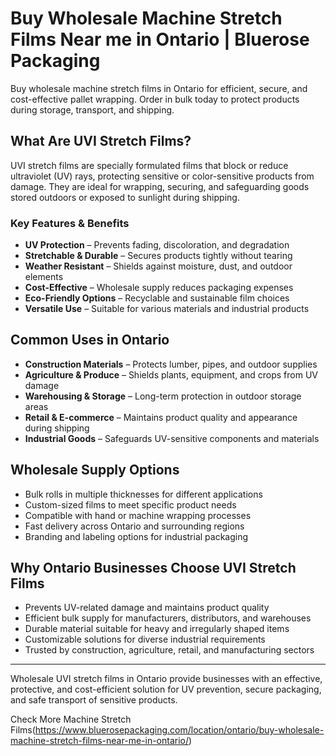 # Buy Wholesale Machine Stretch Films Near me in Ontario | Bluerose Packaging

Buy wholesale machine stretch films in Ontario for efficient, secure, and cost-effective pallet wrapping. Order in bulk today to protect products during storage, transport, and shipping.

## What Are UVI Stretch Films?

UVI stretch films are specially formulated films that block or reduce ultraviolet (UV) rays, protecting sensitive or color-sensitive products from damage. They are ideal for wrapping, securing, and safeguarding goods stored outdoors or exposed to sunlight during shipping.

### Key Features & Benefits

- **UV Protection** – Prevents fading, discoloration, and degradation  
- **Stretchable & Durable** – Secures products tightly without tearing  
- **Weather Resistant** – Shields against moisture, dust, and outdoor elements  
- **Cost-Effective** – Wholesale supply reduces packaging expenses  
- **Eco-Friendly Options** – Recyclable and sustainable film choices  
- **Versatile Use** – Suitable for various materials and industrial products  

## Common Uses in Ontario

- **Construction Materials** – Protects lumber, pipes, and outdoor supplies  
- **Agriculture & Produce** – Shields plants, equipment, and crops from UV damage  
- **Warehousing & Storage** – Long-term protection in outdoor storage areas  
- **Retail & E-commerce** – Maintains product quality and appearance during shipping  
- **Industrial Goods** – Safeguards UV-sensitive components and materials  

## Wholesale Supply Options

- Bulk rolls in multiple thicknesses for different applications  
- Custom-sized films to meet specific product needs  
- Compatible with hand or machine wrapping processes  
- Fast delivery across Ontario and surrounding regions  
- Branding and labeling options for industrial packaging  

## Why Ontario Businesses Choose UVI Stretch Films

- Prevents UV-related damage and maintains product quality  
- Efficient bulk supply for manufacturers, distributors, and warehouses  
- Durable material suitable for heavy and irregularly shaped items  
- Customizable solutions for diverse industrial requirements  
- Trusted by construction, agriculture, retail, and manufacturing sectors  

---

Wholesale UVI stretch films in Ontario provide businesses with an effective, protective, and cost-efficient solution for UV prevention, secure packaging, and safe transport of sensitive products.

Check More Machine Stretch Films(https://www.bluerosepackaging.com/location/ontario/buy-wholesale-machine-stretch-films-near-me-in-ontario/) 
